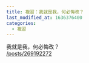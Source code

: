 ```yaml
---
title: 複習：我就是我，何必悔改？
last_modified_at: 1636376400
categories:
  - 複習
---
```


<p>我就是我，何必悔改？<br>
<a href="/posts/269192272" target="_blank">/posts/269192272</a></p>

<p>&nbsp;</p>

